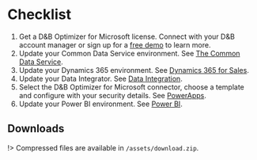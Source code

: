 # Checklist

1. Get a D&B Optimizer for Microsoft license. Connect with your D&B account manager or sign up for a <u>free demo</u> to learn more.
2. Update your Common Data Service environment. See [The Common Data Service](ecosystem/cds.md).
3. Update your Dynamics 365 environment. See [Dynamics 365 for Sales](ecosystem/d365.md).
4. Update your Data Integrator. See [Data Integration](ecosystem/di.md).
5. Select the D&B Optimizer for Microsoft connector, choose a template and configure with your security details. See [PowerApps](ecosystem/powerapps.md).
6. Update your Power BI environment. See [Power BI](ecosystem/powerbi.md).

## Downloads

!> Compressed files are available in `/assets/download.zip`.